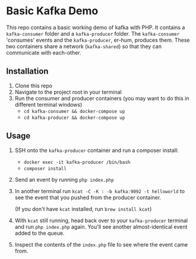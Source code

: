 # Basic Kafka Demo

This repo contains a basic working demo of kafka with PHP. It contains a `kafka-consumer` folder and a `kafka-producer` folder. The `kafka-consumer` 'consumes' events and the `kafka-producer`, er-hum, produces them. These two containers share a network (`kafka-shared`) so that they can communicate with each-other.

## Installation

1. Clone this repo
2. Navigate to the project root in your terminal
3. Run the consumer and producer containers (you may want to do this in different terminal windows)
    - `cd kafka-consumer && docker-compose up`
    - `cd kafka-producer && docker-compose up`

## Usage

1. SSH onto the `kafka-producer` container and run a composer install:

   - `docker exec -it kafka-producer /bin/bash`
   - `composer install`

2. Send an event by running `php index.php`

3. In another terminal run `kcat -C -K : -b kafka:9092 -t helloworld` to see the event that you pushed from the producer container.

   (If you don't have `kcat` installed, run `brew install kcat`)

4. With `kcat` still running, head back over to your `kafka-producer` terminal and run `php index.php` again. You'll see another almost-identical event added to the queue.

5. Inspect the contents of the `index.php` file to see where the event came from.
